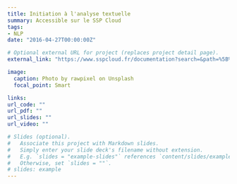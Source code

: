 ```yaml
---
title: Initiation à l'analyse textuelle
summary: Accessible sur le SSP Cloud
tags:
- NLP
date: "2016-04-27T00:00:00Z"

# Optional external URL for project (replaces project detail page).
external_link: "https://www.sspcloud.fr/documentation?search=&path=%5B%22Analyse%20Textuelle%22%5D"

image:
  caption: Photo by rawpixel on Unsplash
  focal_point: Smart

links:
url_code: ""
url_pdf: ""
url_slides: ""
url_video: ""

# Slides (optional).
#   Associate this project with Markdown slides.
#   Simply enter your slide deck's filename without extension.
#   E.g. `slides = "example-slides"` references `content/slides/example-slides.md`.
#   Otherwise, set `slides = ""`.
# slides: example
---
```

